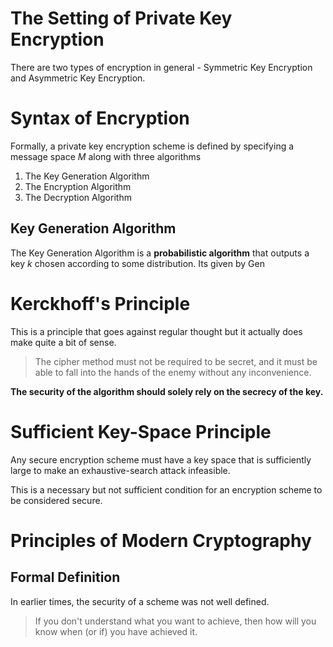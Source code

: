 # The Setting of Private Key Encryption
There are two types of encryption in general - Symmetric Key Encryption and Asymmetric Key Encryption. 
# Syntax of Encryption
Formally, a private key encryption scheme is defined by specifying a message space $M$ along with three algorithms
1. The Key Generation Algorithm
2. The Encryption Algorithm
3. The Decryption Algorithm
## Key Generation Algorithm
The Key Generation Algorithm is a **probabilistic algorithm** that outputs a key $k$ chosen according to some distribution. Its given by $\text{Gen}$
# Kerckhoff's Principle
This is a principle that goes against regular thought but it actually does make quite a bit of sense.

> The cipher method must not be required to be secret, and it must be able to fall into the hands of the enemy without any inconvenience.

**The security of the algorithm should solely rely on the secrecy of the key.**
# Sufficient Key-Space Principle
Any secure encryption scheme must have a key space that is sufficiently large to make an exhaustive-search attack infeasible.

This is a necessary but not sufficient condition for an encryption scheme to be considered secure.
# Principles of Modern Cryptography
## Formal Definition
In earlier times, the security of a scheme was not well defined.
> If you don't understand what you want to achieve, then how will you know when (or if) you have achieved it.
##

